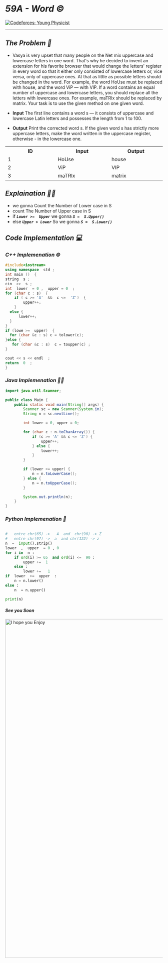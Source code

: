 
# *59A - Word ©️*  
[![Codeforces: Young Physicist](https://img.shields.io/badge/Codeforces-Young_Physicist_69A-blue)](https://codeforces.com/problemset/problem/59/A)

---   

##  *The Problem 🤔*

- Vasya is very upset that many people on the Net mix uppercase and lowercase letters in one word. That's why he decided to invent an extension for his favorite browser that would change the letters' register in every word so that it either only consisted of lowercase letters or, vice versa, only of uppercase ones. At that as little as possible letters should be changed in the word. For example, the word HoUse must be replaced with house, and the word ViP — with VIP. If a word contains an equal number of uppercase and lowercase letters, you should replace all the letters with lowercase ones. For example, maTRIx should be replaced by matrix. Your task is to use the given method on one given word.

- **Input**
The first line contains a word s — it consists of uppercase and lowercase Latin letters and possesses the length from 1 to 100.

- **Output**
Print the corrected word s. If the given word s has strictly more uppercase letters, make the word written in the uppercase register, otherwise - in the lowercase one.

<html>
<body>
<center>
<table>
<tr>
<th  width ="200" >ID</th>
<th  width ="200" >Input</th>
<th  width ="200" >Output</th>

</tr>
<tr>
<td>1</td>
<td>HoUse</td>
<td>house</td>

</tr>   
</tr>
<tr>
<td>2</td>
<td>ViP</td>
<td>VIP</td>

</tr> 
</tr>
<tr>
<td>3</td>
<td>maTRIx</td>
<td>matrix</td>

</tr> 

</table>   
</center>   
</body>   
</html>       


##  *Explaination ⛓️‍💥*    

-  we gonna  Count  the Number of Lower  case in  S
-  count The Number of Upper case  in  S
-  if ***`Lower >=  Upper`*** we gonna  ***`S =  S.Upper()`***
-  else ***`Upper > Lower`*** So we gonna  ***`S =  S.Lower() `***


##  *Code Implementation 💻*   

###   *C++  Implemenation ©️*   

```cpp
#include<iostream>
using namespace  std ;
int main ()  { 
string  s ;
cin  >>  s ;
int  lower  = 0 ,  upper = 0  ;  
for (char c : s)  {
    if ( c >= 'A'  &&  c <=  'Z')  {
        upper++;  
    }
  else {
      lower++;  
  }
}
if (lowe >=  upper)  {
  for (char &c : s) c = tolower(c);
}else {
   for (char &c : s)  c = toupper(c) ;   
}

cout << s << endl  ;
return  0  ;
}
```

###   *Java  Implemenation 🐦‍🔥*     

```java
import java.util.Scanner;

public class Main {
    public static void main(String[] args) {
        Scanner sc = new Scanner(System.in);
        String n = sc.nextLine();

        int lower = 0, upper = 0;

        for (char c : n.toCharArray()) {
            if (c >= 'A' && c <= 'Z') {
                upper++;
            } else {
                lower++;
            }
        }

        if (lower >= upper) {
            n = n.toLowerCase();
        } else {
            n = n.toUpperCase();
        }

        System.out.println(n);
    }
}

```

###   *Python  Implemenation 🐍*   
```py
 
#   entre chr(65) ->   A  and  chr(90) -> Z   
#   entre chr(97) ->  a  and chr(122) -> z   
n  =  input().strip()    
lower  ,  upper  = 0 , 0  
for i in  n :   
    if ord(i) >= 65  and ord(i) <=  90 :     
        upper +=  1    
    else :   
        lower +=   1  
if  lower  >=  upper  :   
    n = n.lower()    
else :   
    n  = n.upper()   

print(n)

```
#### *See you Soon*   

<img width="1920" height="1080" alt="I hope you Enjoy" src="https://github.com/user-attachments/assets/add97fc6-d19c-4f39-915a-eed6196402c1" />


